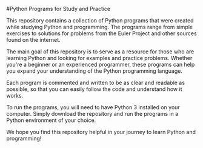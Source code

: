 #Python Programs for Study and Practice

This repository contains a collection of Python programs that were created while studying Python and programming. The programs range from simple exercises to solutions for problems from the Euler Project and other sources found on the internet.

The main goal of this repository is to serve as a resource for those who are learning Python and looking for examples and practice problems. Whether you're a beginner or an experienced programmer, these programs can help you expand your understanding of the Python programming language.

Each program is commented and written to be as clear and readable as possible, so that you can easily follow the code and understand how it works.

To run the programs, you will need to have Python 3 installed on your computer. Simply download the repository and run the programs in a Python environment of your choice.

We hope you find this repository helpful in your journey to learn Python and programming!
